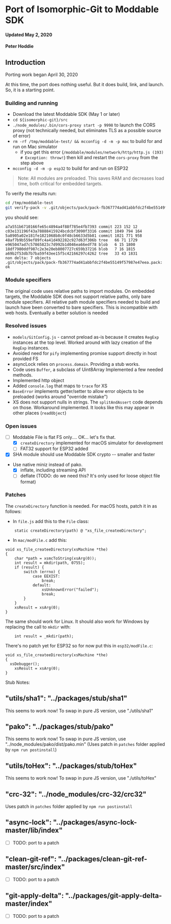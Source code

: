 # Port of Isomorphic-Git to Moddable SDK
#### Updated May 2, 2020
#### Peter Hoddie

## Introduction

Porting work began April 30, 2020

At this time, the port does nothing useful. But it does build, link, and launch. So, it is a starting point.

### Building and running

- Download the latest Moddable SDK (May 1 or later)
- `cd ${isomorphic-git}/src`
- `./node_modules/.bin/cors-proxy start -p 9998` to launch the CORS proxy (not technically needed, but eliminates TLS as a possible source of error)
- `rm -rf /tmp/moddable-test/ && mcconfig -d -m -p mac` to build for and run on Mac simulator
  - if you get this error (`/moddable/modules/network/http/http.js (193) # Exception: throw!`) then kill and restart the `cors-proxy` from the step above
- `mcconfig -d -m -p esp32` to build for and run on ESP32

> Note: All modules are preloaded. This saves RAM and decreases load time, both critical for embedded targets.

To verify the results run:

```sh
cd /tmp/moddable-test
git verify-pack -v .git/objects/pack/pack-fb367774ad41abbfdc2f4be55149f57987e47eea.idx
```

you should see:
```
a7a551b6710166fe65c4894a4f88f785e4fb7393 commit 223 152 12
c03e131196f43a78888415924bcdcbf3090f3316 commit 1049 794 164
5a8905a02e181fe1821068b8c0f48cb6633d5b81 commit 1021 771 958
48af7b9b559ef89fc4a41d492282c927d63f306b tree   66 71 1729
e965047ad7c57865823c7d992b1d046ea66edf78 blob   6 15 1800
18df7980ddf987c2e3e20eb8007727c659b37216 blob   7 16 1815
a69b2f53db7b7ba59f43ee15f5c42166297c4262 tree   33 43 1831
non delta: 7 objects
.git/objects/pack/pack-fb367774ad41abbfdc2f4be55149f57987e47eea.pack: ok
```

### Module specifiers

The original code uses relative paths to import modules. On embedded targets, the Moddable SDK does not support relative paths, only bare module specifiers. All relative path module specifiers needed to build and launch have been converted to bare specifiers. This is incompatible with web hosts. Eventually a better solution is needed

### Resolved issues

- `models/GitConfig.js` - cannot preload as-is because it creates `RegExp` instances at the top level. Worked around with lazy creation of the `RegExp` instances.
- Avoided need for `pify`  implementing promise support directly in host provided FS
- asyncLock relies on `process.domain`. Providing a stub works.
- Code uses `Buffer`, a subclass of Uint8Array Implemented a few needed methods.
- Implemented http object
- Added `console.log` that maps to `trace` for XS
- `BaseError` implements getter/setter to allow error objects to be preloaded (works around "override mistake")
- XS does not support nulls in strings. The `splitAndAssert` code depends on those. Workaround implemented. It looks like this may appear in other places (`readObject`)

### Open issues 

- [ ] Moddable File is flat FS only.... OK... let's fix that.
  - [x] `createDirectory` implemented for macOS simulator for development
  - [ ] FAT32 support for ESP32 added
- [x] SHA module should use Moddable SDK crypto -- smaller and faster
- Use native miniz instead of pako.
  - [x] inflate, including streaming API
  - [ ] deflate (TODO: do we need this? It's only used for loose object file format)

### Patches

The `createDirectory` function is needed. For macOS hosts, patch it in as follows:

- In `file.js` add this to the `File` class:

```
	static createDirectory(path) @ "xs_file_createeDirectory";
```
- In `mac/modFile.c` add this:

```
void xs_file_createeDirectory(xsMachine *the)
{
	char *path = xsmcToString(xsArg(0));
	int result = mkdir(path, 0755);
	if (result) {
		switch (errno) {
			case EEXIST:
				break;
			default:
				xsUnknownError("failed");
				break;
		}
	}
	xsResult = xsArg(0);
}
```

The same should work for Linux. It should also work for Windows by replacing the call to `mkdir` with:

```
	int result = _mkdir(path);
```

There's no patch yet for ESP32 so for now put this in `esp32/modFile.c`:

```
void xs_file_createeDirectory(xsMachine *the)
{
  xsDebugger();
	xsResult = xsArg(0);
}
```

Stub Notes:

## "utils/sha1": "../packages/stub/sha1"

This seems to work now! To swap in pure JS version, use "./utils/sha1"

## "pako": "../packages/stub/pako"

This seems to work now! To swap in pure JS version, use "../node_modules/pako/dist/pako.min" (Uses patch in `patches` folder applied by `npm run postinstall`)

## "utils/toHex": "../packages/stub/toHex"

This seems to work now! To swap in pure JS version, use "./utils/toHex"

## "crc-32": "../node_modules/crc-32/crc32"

Uses patch in `patches` folder applied by `npm run postinstall`

## "async-lock": "../packages/async-lock-master/lib/index"

- [ ] TODO: port to a patch

## "clean-git-ref": "../packages/clean-git-ref-master/src/index"

- [ ] TODO: port to a patch

## "git-apply-delta": "../packages/git-apply-delta-master/index"

- [ ] TODO: port to a patch
